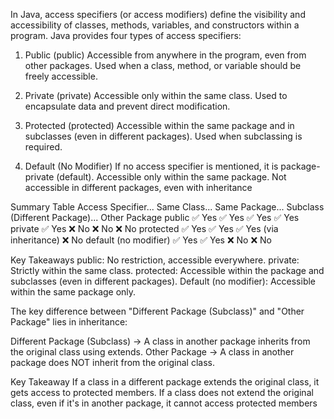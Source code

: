 In Java, access specifiers (or access modifiers) define the visibility and accessibility of classes, methods, variables, and constructors within a program. Java provides four types of access specifiers:

1. Public (public)
   Accessible from anywhere in the program, even from other packages.
   Used when a class, method, or variable should be freely accessible.

2. Private (private)
   Accessible only within the same class.
   Used to encapsulate data and prevent direct modification.

3. Protected (protected)
   Accessible within the same package and in subclasses (even in different packages).
   Used when subclassing is required.

4. Default (No Modifier)
   If no access specifier is mentioned, it is package-private (default).
   Accessible only within the same package.
   Not accessible in different packages, even with inheritance

Summary Table
Access Specifier... Same Class... Same Package... Subclass (Different Package)... Other Package
public ✅ Yes ✅ Yes ✅ Yes ✅ Yes
private ✅ Yes ❌ No ❌ No ❌ No
protected ✅ Yes ✅ Yes ✅ Yes (via inheritance) ❌ No
default (no modifier) ✅ Yes ✅ Yes ❌ No ❌ No

Key Takeaways
public: No restriction, accessible everywhere.
private: Strictly within the same class.
protected: Accessible within the package and subclasses (even in different packages).
Default (no modifier): Accessible within the same package only.

The key difference between "Different Package (Subclass)" and "Other Package" lies in inheritance:

Different Package (Subclass) → A class in another package inherits from the original class using extends.
Other Package → A class in another package does NOT inherit from the original class.

Key Takeaway
If a class in a different package extends the original class, it gets access to protected members.
If a class does not extend the original class, even if it's in another package, it cannot access protected members
